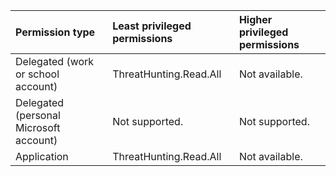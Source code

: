 |Permission type|Least privileged permissions|Higher privileged permissions|
|:---|:---|:---|
|Delegated (work or school account)|ThreatHunting.Read.All|Not available.|
|Delegated (personal Microsoft account)|Not supported.|Not supported.|
|Application|ThreatHunting.Read.All|Not available.|
